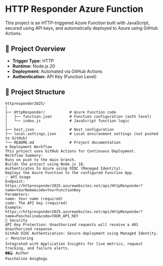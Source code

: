 # HTTP Responder Azure Function

This project is an HTTP-triggered Azure Function built with JavaScript, secured using API keys, and automatically deployed to Azure using GitHub Actions.

## 🚀 Project Overview
- **Trigger Type:** HTTP
- **Runtime:** Node.js 20
- **Deployment:** Automated via GitHub Actions
- **Authentication:** API Key (Function Level)

## 📂 Project Structure
```text
httpresponder2025/
│
├── HttpResponder/           # Azure Function code
│   ├── function.json        # Function configuration (auth level)
│   └── index.js             # JavaScript function logic
│
├── host.json                # Host configuration
├── local.settings.json      # Local environment settings (not pushed to GitHub)
└── README.md                # Project documentation
⚙️ Deployment Workflow
This project uses GitHub Actions for Continuous Deployment.
Workflow Summary:
Runs on push to the main branch.
Builds the project using Node.js 18.
Authenticates to Azure using OIDC (Managed Identity).
Deploys the Azure Function to the configured Function App.
✅ API Usage
Endpoint:
https://httpresponder2025.azurewebsites.net/api/HttpResponder?name=YourName&code=YourFunctionKey
Parameters:
name: Your name (required)
code: The API key (required)
Example:
https://httpresponder2025.azurewebsites.net/api/HttpResponder?name=Paschaline&code=YOUR_API_KEY
🔐 Security
API Key Protection: Unauthorized requests will receive a 401 Unauthorized response.
GitHub OIDC Authentication: Secure deployment using Managed Identity.
📈 Monitoring
Integrated with Application Insights for live metrics, request tracking, and failure alerts.
��‍💻 Author
Paschaline Anigbogu

